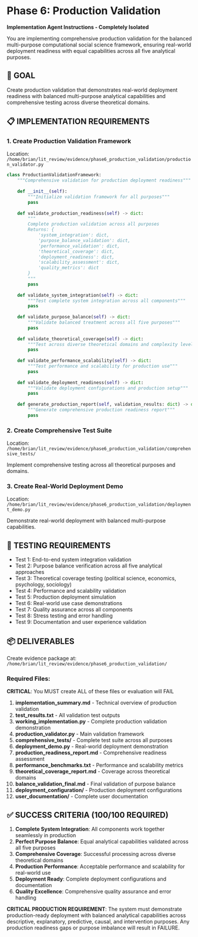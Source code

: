# Phase 6: Production Validation

**Implementation Agent Instructions - Completely Isolated**

You are implementing comprehensive production validation for the balanced multi-purpose computational social science framework, ensuring real-world deployment readiness with equal capabilities across all five analytical purposes.

## 🎯 **GOAL**
Create production validation that demonstrates real-world deployment readiness with balanced multi-purpose analytical capabilities and comprehensive testing across diverse theoretical domains.

## 📋 **IMPLEMENTATION REQUIREMENTS**

### **1. Create Production Validation Framework**
Location: `/home/brian/lit_review/evidence/phase6_production_validation/production_validator.py`

```python
class ProductionValidationFramework:
    """Comprehensive validation for production deployment readiness"""
    
    def __init__(self):
        """Initialize validation framework for all purposes"""
        pass
    
    def validate_production_readiness(self) -> dict:
        """
        Complete production validation across all purposes
        Returns: {
            'system_integration': dict,
            'purpose_balance_validation': dict,
            'performance_validation': dict,
            'theoretical_coverage': dict,
            'deployment_readiness': dict,
            'scalability_assessment': dict,
            'quality_metrics': dict
        }
        """
        pass
    
    def validate_system_integration(self) -> dict:
        """Test complete system integration across all components"""
        pass
    
    def validate_purpose_balance(self) -> dict:
        """Validate balanced treatment across all five purposes"""
        pass
    
    def validate_theoretical_coverage(self) -> dict:
        """Test across diverse theoretical domains and complexity levels"""
        pass
    
    def validate_performance_scalability(self) -> dict:
        """Test performance and scalability for production use"""
        pass
    
    def validate_deployment_readiness(self) -> dict:
        """Validate deployment configurations and production setup"""
        pass
    
    def generate_production_report(self, validation_results: dict) -> dict:
        """Generate comprehensive production readiness report"""
        pass
```

### **2. Create Comprehensive Test Suite**
Location: `/home/brian/lit_review/evidence/phase6_production_validation/comprehensive_tests/`

Implement comprehensive testing across all theoretical purposes and domains.

### **3. Create Real-World Deployment Demo**
Location: `/home/brian/lit_review/evidence/phase6_production_validation/deployment_demo.py`

Demonstrate real-world deployment with balanced multi-purpose capabilities.

## 🧪 **TESTING REQUIREMENTS**
- Test 1: End-to-end system integration validation
- Test 2: Purpose balance verification across all five analytical approaches
- Test 3: Theoretical coverage testing (political science, economics, psychology, sociology)
- Test 4: Performance and scalability validation
- Test 5: Production deployment simulation
- Test 6: Real-world use case demonstrations
- Test 7: Quality assurance across all components
- Test 8: Stress testing and error handling
- Test 9: Documentation and user experience validation

## 📦 **DELIVERABLES**
Create evidence package at: `/home/brian/lit_review/evidence/phase6_production_validation/`

### **Required Files**:
**CRITICAL**: You MUST create ALL of these files or evaluation will FAIL

1. **implementation_summary.md** - Technical overview of production validation
2. **test_results.txt** - All validation test outputs
3. **working_implementation.py** - Complete production validation demonstration
4. **production_validator.py** - Main validation framework
5. **comprehensive_tests/** - Complete test suite across all purposes
6. **deployment_demo.py** - Real-world deployment demonstration
7. **production_readiness_report.md** - Comprehensive readiness assessment
8. **performance_benchmarks.txt** - Performance and scalability metrics
9. **theoretical_coverage_report.md** - Coverage across theoretical domains
10. **balance_validation_final.md** - Final validation of purpose balance
11. **deployment_configuration/** - Production deployment configurations
12. **user_documentation/** - Complete user documentation

## ✅ **SUCCESS CRITERIA (100/100 REQUIRED)**
1. **Complete System Integration**: All components work together seamlessly in production
2. **Perfect Purpose Balance**: Equal analytical capabilities validated across all five purposes
3. **Comprehensive Coverage**: Successful processing across diverse theoretical domains
4. **Production Performance**: Acceptable performance and scalability for real-world use
5. **Deployment Ready**: Complete deployment configurations and documentation
6. **Quality Excellence**: Comprehensive quality assurance and error handling

**CRITICAL PRODUCTION REQUIREMENT**: The system must demonstrate production-ready deployment with balanced analytical capabilities across descriptive, explanatory, predictive, causal, and intervention purposes. Any production readiness gaps or purpose imbalance will result in FAILURE.